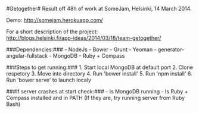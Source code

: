 #Getogether#
Result off 48h of work at SomeJam, Helsinki, 14 March 2014.

Demo: http://somejam.herokuapp.com/

For a short description of the project:<br/>
http://blogs.helsinki.fi/app-ideas/2014/03/18/team-getogether/



###Dependencies:###
	- NodeJs
		- Bower
		- Grunt
		- Yeoman
			- generator-angular-fullstack
	- MongoDB
	- Ruby + Compass



###Steps to get running:###
	1. Start local MongoDB at default port
	2. Clone respetory
	3. Move into directory
	4. Run 'bower install'
	5. Run 'npm install'
	6. Run 'bower serve' to launch localy




###If server crashes at start check:###
	- Is MongoDB running
	- Is Ruby + Compass installed and in PATH (If they are, try running server from Ruby Bash)
